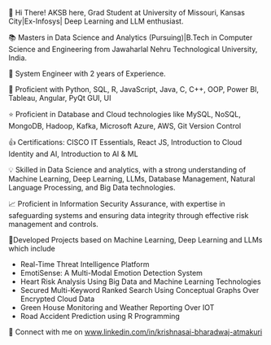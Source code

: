 👋 Hi There! AKSB here, Grad Student at University of Missouri, Kansas City|Ex-Infosys| Deep Learning and LLM enthusiast.

📚 Masters in Data Science and Analytics (Pursuing)|B.Tech in Computer Science and Engineering from Jawaharlal Nehru Technological University, India.

💼 System Engineer with 2 years of Experience. 

🔑 Proficient with Python, SQL, R, JavaScript, Java, C, C++, OOP, Power BI, Tableau, Angular, PyQt GUI, UI

⭐ Proficient in Database and Cloud technologies like MySQL, NoSQL, MongoDB, Hadoop, Kafka, Microsoft Azure, AWS, Git Version Control

👍 Certifications: CISCO IT Essentials, React JS, Introduction to Cloud Identity and AI, Introduction to AI & ML

💡 Skilled in Data Science and analytics, with a strong understanding of Machine Learning, Deep Learning, LLMs, Database Management, Natural Language Processing, and Big Data technologies.

📈 Proficient in Information Security Assurance, with expertise in safeguarding systems and ensuring data integrity through effective risk management and controls.

🌟Developed Projects based on Machine Learning, Deep Learning and LLMs which include <br>
- Real-Time Threat Intelligence Platform
- EmotiSense: A Multi-Modal Emotion Detection System
- Heart Risk Analysis Using Big Data and Machine Learning Technologies
- Secured Multi-Keyword Ranked Search Using Conceptual Graphs Over Encrypted Cloud Data 
- Green House Monitoring and Weather Reporting Over IOT
- Road Accident Prediction using R Programming

🔗 Connect with me on www.linkedin.com/in/krishnasai-bharadwaj-atmakuri
